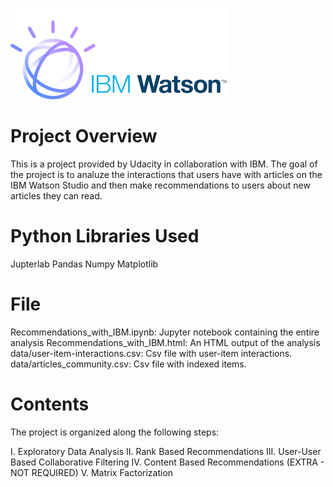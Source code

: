 ![IBM Watson](https://github.com/aivoric/Udacity-Recommender-System/blob/main/ibm-watson.png?raw=true)

# Project Overview
This is a project provided by Udacity in collaboration with IBM. The goal of the project is to analuze the interactions that users have with articles on the IBM Watson Studio and then make recommendations to users about new articles they can read.

# Python Libraries Used
Jupterlab
Pandas
Numpy
Matplotlib

# File
Recommendations_with_IBM.ipynb: Jupyter notebook containing the entire analysis
Recommendations_with_IBM.html: An HTML output of the analysis
data/user-item-interactions.csv: Csv file with user-item interactions.
data/articles_community.csv: Csv file with indexed items.

# Contents
The project is organized along the following steps:

I. Exploratory Data Analysis
II. Rank Based Recommendations
III. User-User Based Collaborative Filtering
IV. Content Based Recommendations (EXTRA - NOT REQUIRED)
V. Matrix Factorization